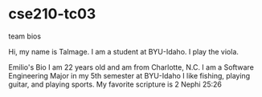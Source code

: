 # cse210-tc03

team bios

Hi, my name is Talmage. I am a student at BYU-Idaho. I play the viola.

Emilio's Bio
I am 22 years old and am from Charlotte, N.C.
I am a Software Engineering Major in my 5th semester at BYU-Idaho
I like fishing, playing guitar, and playing sports.
My favorite scripture is 2 Nephi 25:26
